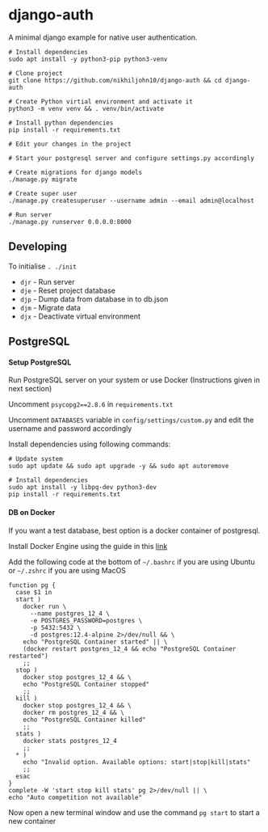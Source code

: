 # django-auth

A minimal django example for native user authentication.

```
# Install dependencies
sudo apt install -y python3-pip python3-venv

# Clone project
git clone https://github.com/nikhiljohn10/django-auth && cd django-auth

# Create Python virtial environment and activate it
python3 -m venv venv && . venv/bin/activate

# Install python dependencies
pip install -r requirements.txt

# Edit your changes in the project

# Start your postgresql server and configure settings.py accordingly

# Create migrations for django models
./manage.py migrate

# Create super user
./manage.py createsuperuser --username admin --email admin@localhost

# Run server
./manage.py runserver 0.0.0.0:8000
```

## Developing

To initialise `. ./init`

* `djr` - Run server
* `dje` - Reset project database
* `djp` - Dump data from database in to db.json
* `djm` - Migrate data
* `djx` - Deactivate virtual environment

## PostgreSQL

#### Setup PostgreSQL

Run PostgreSQL server on your system or use Docker (Instructions given in next section)

Uncomment `psycopg2==2.8.6` in `requirements.txt`

Uncomment `DATABASES` variable in `config/settings/custom.py` and edit the
username and password accordingly

Install dependencies using following commands:

```
# Update system
sudo apt update && sudo apt upgrade -y && sudo apt autoremove

# Install dependencies
sudo apt install -y libpq-dev python3-dev
pip install -r requirements.txt
```

#### DB on Docker

If you want a test database, best option is a docker container of postgresql.

Install Docker Engine using the guide in this [link](https://docs.docker.com/get-docker/)

Add the following code at the bottom of `~/.bashrc` if you are using Ubuntu or
`~/.zshrc` if you are using MacOS
```
function pg {
  case $1 in
  start )
    docker run \
      --name postgres_12_4 \
      -e POSTGRES_PASSWORD=postgres \
      -p 5432:5432 \
      -d postgres:12.4-alpine 2>/dev/null && \
    echo "PostgreSQL Container started" || \
    (docker restart postgres_12_4 && echo "PostgreSQL Container restarted")
    ;;
  stop )
    docker stop postgres_12_4 && \
    echo "PostgreSQL Container stopped"
    ;;
  kill )
    docker stop postgres_12_4 && \
    docker rm postgres_12_4 && \
    echo "PostgreSQL Container killed"
    ;;
  stats )
    docker stats postgres_12_4
    ;;
  * )
    echo "Invalid option. Available options: start|stop|kill|stats"
    ;;
  esac
}
complete -W 'start stop kill stats' pg 2>/dev/null || \
echo "Auto competition not available"
```

Now open a new terminal window and use the command `pg start` to start a new container
